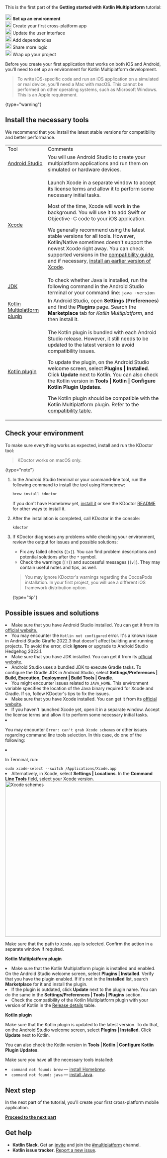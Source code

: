 [/kola/]: # (title: Set up an environment)

<microformat>
    <p>This is the first part of the <strong>Getting started with Kotlin Multiplatform</strong> tutorial:</p>
    <p><img src="icon-1.svg" width="20" alt="First step"/> <strong>Set up an environment</strong><br/>
       <img src="icon-2-todo.svg" width="20" alt="Second step"/> Create your first cross-platform app<br/>
       <img src="icon-3-todo.svg" width="20" alt="Third step"/> Update the user interface<br/>       
       <img src="icon-4-todo.svg" width="20" alt="Fourth step"/> Add dependencies<br/>
       <img src="icon-5-todo.svg" width="20" alt="Fifth step"/> Share more logic<br/>
       <img src="icon-6-todo.svg" width="20" alt="Sixth step"/> Wrap up your project</p>
</microformat>

Before you create your first application that works on both iOS and Android, you'll need to set up an environment for Kotlin Multiplatform
development.

> To write iOS-specific code and run an iOS application on a simulated or real device, you'll need a Mac with macOS.
> This cannot be performed on other operating systems, such as Microsoft Windows. This is an Apple requirement.
>
{type="warning"}

## Install the necessary tools

We recommend that you install the latest stable versions for compatibility and better performance.

<table>
   <tr>
      <td>Tool</td>
      <td>Comments</td>
   </tr>
    <tr>
        <td><a href="https://developer.android.com/studio">Android Studio</a></td>
        <td>You will use Android Studio to create your multiplatform applications and run them on simulated or hardware devices.</td>
    </tr>
    <tr>
        <td><a href="https://apps.apple.com/us/app/xcode/id497799835">Xcode</a></td>
        <td>
          <p>Launch Xcode in a separate window to accept its license terms and allow it to perform some necessary initial tasks.</p>
          <p>Most of the time, Xcode will work in the background. You will use it to add Swift or Objective-C code to your iOS application.</p>
            <note>
              <p>
                We generally recommend using the latest stable versions for all tools. However, Kotlin/Native sometimes doesn't support the newest Xcode right away. You can check supported versions in the <a href="https://kotlinlang.org/docs/multiplatform-compatibility-guide.html#version-compatibility">compatibility guide</a>, and if necessary, <a href="https://developer.apple.com/download/all/?q=Xcode">install an earlier version of Xcode</a>.
              </p>
            </note>   
      </td>
   </tr>
   <tr>
        <td><a href="https://www.oracle.com/java/technologies/javase-downloads.html">JDK</a></td>
        <td>To check whether Java is installed, run the following command in the Android Studio terminal or your command line: <code style="block"
            lang="bash">java -version</code></td>
   </tr>
   <tr>
        <td><a href="https://kotlinlang.org/docs/multiplatform-plugin-releases.html">Kotlin Multiplatform plugin</a></td>
        <td>In Android Studio, open <strong>Settings</strong> (<strong>Preferences</strong>) and find the <strong>Plugins</strong> page. Search the <strong>Marketplace</strong> tab for <i>Kotlin Multiplatform</i>, and then install it.</td>
   </tr>
   <tr>
        <td><a href="https://kotlinlang.org/docs/releases.html#update-to-a-new-release">Kotlin plugin</a></td>
        <td>
            <p>The Kotlin plugin is bundled with each Android Studio release. However, it still needs to be updated to the latest version to avoid compatibility issues.</p> 
            <p>To update the plugin, on the Android Studio welcome screen, select <strong>Plugins | Installed</strong>. Click <strong>Update</strong> next to Kotlin. You can also check the Kotlin version in <strong>Tools | Kotlin | Configure Kotlin Plugin Updates</strong>.</p>
            <p>The Kotlin plugin should be compatible with the Kotlin Multiplatform plugin. Refer to the <a href="https://kotlinlang.org/docs/multiplatform-plugin-releases.html#release-details">compatibility table</a>.</p></td>
   </tr>
</table>

## Check your environment

To make sure everything works as expected, install and run the KDoctor tool:

> KDoctor works on macOS only.
>
{type="note"}

1. In the Android Studio terminal or your command-line tool, run the following command to install the tool using Homebrew:

    ```bash
    brew install kdoctor
    ```

   If you don't have Homebrew yet, [install it](https://brew.sh/) or see the KDoctor [README](https://github.com/Kotlin/kdoctor#installation) for other ways to install it.
2. After the installation is completed, call KDoctor in the console: 

    ```bash
    kdoctor
    ```

3. If KDoctor diagnoses any problems while checking your environment, review the output for issues and possible solutions:

   * Fix any failed checks (`[x]`). You can find problem descriptions and potential solutions after the `*` symbol.
   * Check the warnings (`[!]`) and successful messages (`[v]`). They may contain useful notes and tips, as well.
   
   > You may ignore KDoctor's warnings regarding the CocoaPods installation. In your first project, you will use a
   > different iOS framework distribution option.
   >
   {type="tip"}

## Possible issues and solutions

<deflist collapsible="true">
   <def title="Kotlin and Android Studio">
      <list>
         <li>Make sure that you have Android Studio installed. You can get it from its <a href="https://developer.android.com/studio">official website.</a></li>
         <li>You may encounter the <code>Kotlin not configured</code> error. It's a known issue in Android Studio Giraffe 2022.3 that doesn't affect building and running projects. To avoid the error, click <strong>Ignore</strong> or upgrade to Android Studio Hedgehog 2023.1.</li>
      </list>
   </def>
   <def title="Java and JDK">
         <list>
           <li>Make sure that you have JDK installed. You can get it from its <a href="https://www.oracle.com/java/technologies/javase-downloads.html">official website</a>.</li>
           <li>Android Studio uses a bundled JDK to execute Gradle tasks. To configure the Gradle JDK in Android Studio, select <strong>Settings/Preferences | Build, Execution, Deployment | Build Tools | Gradle</strong>.</li>
           <li>You might encounter issues related to <code>JAVA_HOME</code>. This environment variable specifies the location of the Java binary required for Xcode and Gradle. If so, follow KDoctor's tips to fix the issues.</li>
         </list>
   </def>
   <def title="Xcode">
      <list>
         <li>Make sure that you have Xcode installed. You can get it from its <a href="https://developer.apple.com/xcode/">official website</a>.</li>
         <li>If you haven't launched Xcode yet, open it in a separate window. Accept the license terms and allow it to perform some necessary initial tasks.</li>
         <li><p>You may encounter <code>Error: can't grab Xcode schemes</code> or other issues regarding command line tools selection. In this case, do one of the following:</p>
             <list>
               <li><p>In Terminal, run:</p>
                   <code style="block"
                         lang="bash">sudo xcode-select --switch /Applications/Xcode.app</code>
               </li>
               <li>Alternatively, in Xcode, select <strong>Settings | Locations</strong>. In the <strong>Command Line Tools</strong> field, select your Xcode version.
                   <img src="xcode-schemes.png" alt="Xcode schemes" width="500"/>
                   <p>Make sure that the path to <code>Xcode.app</code> is selected. Confirm the action in a separate window if required.</p>
               </li>
             </list>
         </li>
      </list>
   </def>
   <def title="Kotlin plugins">
         <chunk>
            <p><strong>Kotlin Multiplatform plugin</strong></p>
               <list>
                  <li>Make sure that the Kotlin Multiplatform plugin is installed and enabled. On the Android Studio welcome screen, select <strong>Plugins | Installed</strong>. Verify that you have the plugin enabled. If it's not in the <strong>Installed</strong> list, search <strong>Marketplace</strong> for it and install the plugin.</li>
                  <li>If the plugin is outdated, click <strong>Update</strong> next to the plugin name. You can do the same in the <strong>Settings/Preferences | Tools | Plugins</strong> section.</li>
                  <li>Check the compatibility of the Kotlin Multiplatform plugin with your version of Kotlin in the <a href="https://kotlinlang.org/docs/multiplatform-plugin-releases.html#release-details">Release details</a> table.</li>
               </list>
         </chunk>
         <chunk>
            <p><strong>Kotlin plugin</strong></p>
            <p>Make sure that the Kotlin plugin is updated to the latest version. To do that, on the Android Studio welcome screen, select <strong>Plugins | Installed</strong>. Click <strong>Update</strong> next to Kotlin.</p>
            <p>You can also check the Kotlin version in <strong>Tools | Kotlin | Configure Kotlin Plugin Updates</strong>.</p>
         </chunk>
   </def>
   <def title="Command line">
            <p>Make sure you have all the necessary tools installed:</p>
            <list>
              <li><code>command not found: brew</code> — <a href="https://brew.sh/">install Homebrew</a>.</li>
              <li><code>command not found: java</code> — <a href="https://www.oracle.com/java/technologies/javase-downloads.html">install Java</a>.</li>
           </list>
    </def>
</deflist>

## Next step

In the next part of the tutorial, you'll create your first cross-platform mobile application.

**[Proceed to the next part](multiplatform-create-first-app.md)**

## Get help

* **Kotlin Slack**. Get an [invite](https://surveys.jetbrains.com/s3/kotlin-slack-sign-up) and join the [#multiplatform](https://kotlinlang.slack.com/archives/C3PQML5NU) channel.
* **Kotlin issue tracker**. [Report a new issue](https://youtrack.jetbrains.com/newIssue?project=KT).

